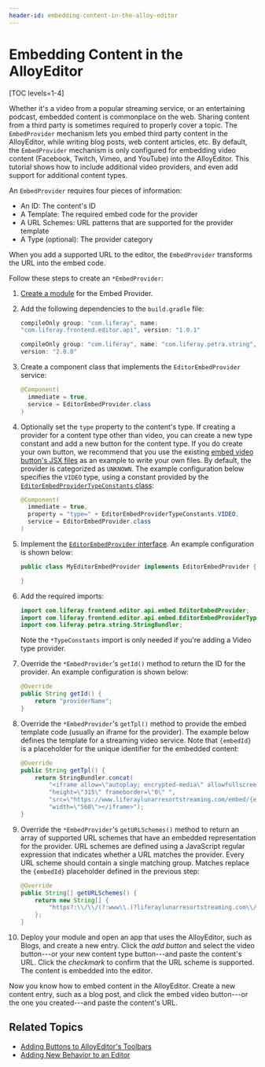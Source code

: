 ```yaml
---
header-id: embedding-content-in-the-alloy-editor
---
```


# Embedding Content in the AlloyEditor

[TOC levels=1-4]

Whether it's a video from a popular streaming service, or an entertaining 
podcast, embedded content is commonplace on the web. Sharing content from a 
third party is sometimes required to properly cover a topic. The `EmbedProvider` 
mechanism lets you embed third party content in the AlloyEditor, while writing 
blog posts, web content articles, etc. By default, the `EmbedProvider` mechanism 
is only configured for embedding video content 
(Facebook, Twitch, Vimeo, and YouTube) into the AlloyEditor. This tutorial shows 
how to include additional video providers, and even add support for additional 
content types. 

An `EmbedProvider` requires four pieces of information:

- An ID: The content's ID
- A Template: The required embed code for the provider
- A URL Schemes: URL patterns that are supported for the provider template
- A Type (optional): The provider category

When you add a supported URL to the editor, the `EmbedProvider` transforms the 
URL into the embed code. 

Follow these steps to create an `*EmbedProvider`:

1.  [Create a module](/docs/7-2/reference/-/knowledge_base/r/creating-a-project) 
    for the Embed Provider.

2.  Add the following dependencies to the `build.gradle` file:

    ```groovy
    compileOnly group: "com.liferay", name:
    "com.liferay.frontend.editor.api", version: "1.0.1"

    compileOnly group: "com.liferay", name: "com.liferay.petra.string",
    version: "2.0.0"
    ```

3.  Create a component class that implements the `EditorEmbedProvider` service:

    ```java
    @Component(
      immediate = true,
      service = EditorEmbedProvider.class
    )
    ```

4.  Optionally set the `type` property to the content's type. If creating a 
    provider for a content type other than video, you can create a new type 
    constant and 
    add a new button for the content type. If you do create your own button, we 
    recommend that you use the existing 
    [embed video button's JSX files](https://github.com/liferay/liferay-portal/tree/7.2.x/modules/apps/frontend-editor/frontend-editor-api/src/main/java/com/liferay/frontend/editor/embed) 
    as an example to write your own files. By default, the provider is 
    categorized as `UNKNOWN`. The example configuration below specifies the 
    `VIDEO` type, using a constant provided by the 
    [`EditorEmbedProviderTypeConstants` class](https://github.com/liferay/liferay-portal/blob/7.2.x/modules/apps/frontend-editor/frontend-editor-api/src/main/java/com/liferay/frontend/editor/embed/EditorEmbedProviderTypeConstants.java):

    ```java
    @Component(
      immediate = true,
      property = "type=" + EditorEmbedProviderTypeConstants.VIDEO,
      service = EditorEmbedProvider.class
    )
    ```

5.  Implement the 
    [`EditorEmbedProvider` interface](https://github.com/liferay/liferay-portal/blob/7.2.x/modules/apps/frontend-editor/frontend-editor-api/src/main/java/com/liferay/frontend/editor/embed/EditorEmbedProvider.java). 
    An example configuration is shown below:

    ```java
    public class MyEditorEmbedProvider implements EditorEmbedProvider {

    }
    ```

6.  Add the required imports:

    ```java
    import com.liferay.frontend.editor.api.embed.EditorEmbedProvider;
    import com.liferay.frontend.editor.api.embed.EditorEmbedProviderTypeConstants;
    import com.liferay.petra.string.StringBundler;
    ```

    Note the `*TypeConstants` import is only needed if you're adding a Video 
    type provider. 

7.  Override the `*EmbedProvider`'s `getId()` method to return the ID for the 
    provider. An example configuration is shown below:

    ```java
    @Override
    public String getId() {
    	return "providerName";
    }
    ```

8.  Override the `*EmbedProvider`'s `getTpl()` method to provide the embed 
    template code (usually an iframe for the provider). The example below 
    defines the template for a streaming video service. Note that `{embedId}` is 
    a placeholder for the unique identifier for the embedded content:

    ```java
    @Override
    public String getTpl() {
    	return StringBundler.concat(
    		"<iframe allow=\"autoplay; encrypted-media\" allowfullscreen ",
    		"height=\"315\" frameborder=\"0\" ",
    		"src=\"https://www.liferaylunarresortstreaming.com/embed/{embedId}?rel=0\" ",
    		"width=\"560\"></iframe>");
    }
    ```

9.  Override the `*EmbedProvider`'s `getURLSchemes()` method to return an array 
    of supported URL schemes that have an embedded representation for the 
    provider. URL schemes are defined using a JavaScript regular expression that 
    indicates whether a URL matches the provider. Every URL scheme should 
    contain a single matching group. Matches replace the `{embedId}` placeholder 
    defined in the previous step:

    ```java
    @Override
    public String[] getURLSchemes() {
    	return new String[] {
    		"https?:\\/\\/(?:www\\.)?liferaylunarresortstreaming.com\\/watch\\?v=(\\S*)$"
    	};
    }
    ```

10.  Deploy your module and open an app that uses the AlloyEditor, such as 
     Blogs, and create a new entry. Click the *add button* and select the video 
     button---or your new content type button---and paste the content's URL. 
     Click the *checkmark* to confirm that the URL scheme is supported. The 
     content is embedded into the editor. 

Now you know how to embed content in the AlloyEditor. Create a new content 
entry, such as a blog post, and click the embed video button---or the one you 
created---and paste the content's URL. 

## Related Topics

- [Adding Buttons to AlloyEditor's Toolbars](/docs/7-2/frameworks/-/knowledge_base/f/adding-buttons-to-alloyeditor-toolbars)
- [Adding New Behavior to an Editor](/docs/7-2/frameworks/-/knowledge_base/f/adding-new-behavior-to-an-editor)
